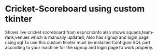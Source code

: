 # Cricket-Scoreboard using custom tkinter
 Shows live cricket scoreboard from espncricinfo also shows squads,team-rank,venues which is manually updated, Also has signup and login page using sql
 To use this custom tkinter must be installed
 Configure SQL part according to your machine for the signup and login page to work properly.